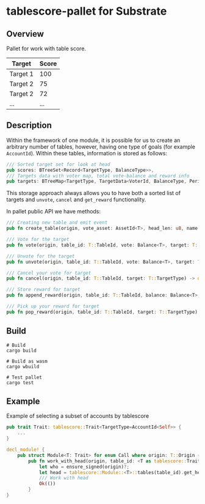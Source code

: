 # tablescore-pallet for Substrate

## Overview
Pallet for work with table score. 

| Target    | Score |
| --------- | ----- |
| Target 1  | 100   |
| Target 2  | 75    |
| Target 2  | 72    |
| ...       | ...   |

## Description

Within the framework of one module, it is possible for us to create an arbitrary number of tables, however, having one type of goals (for example `AccountId`). Within these tables, information is stored as follows:

```rust
/// Sorted target set for look at head
pub scores: BTreeSet<Record<TargetType, BalanceType>>,
/// Targets data with voter map, total vote-balance and reward info
pub targets: BTreeMap<TargetType, TargetData<VoterId, BalanceType, PeriodType>>,
```

This storage approach always allows you to have both a sorted list of targets and `unvote`, `cancel` and `get_reward` functionality. 

In pallet public API we have methods:
```rust
/// Creating new table and emit event
pub fn create_table(origin, vote_asset: AssetId<T>, head_len: u8, name: Option<Vec<u8>>) -> dispatch::DispatchResult;

/// Vote for the target
pub fn vote(origin, table_id: T::TableId, vote: Balance<T>, target: T::TargetType) -> dispatch::DispatchResult;

/// Unvote for the target
pub fn unvote(origin, table_id: T::TableId, vote: Balance<T>, target: T::TargetType) -> dispatch::DispatchResult;

/// Cancel your vote for target
pub fn cancel(origin, table_id: T::TableId, target: T::TargetType) -> dispatch::DispatchResult;

/// Store reward for target
pub fn append_reward(origin, table_id: T::TableId, balance: Balance<T>, target: T::TargetType) -> dispatch::DispatchResult;

/// Pick up your reward for target
pub fn pop_reward(origin, table_id: T::TableId, target: T::TargetType) -> dispatch::DispatchResult;
```

## Build

```console
# Build
cargo build

# Build as wasm
cargo wbuild

# Test pallet
cargo test
```

## Example
Example of selecting a subset of accounts by tablescore

```rust
pub trait Trait: tablescore::Trait<TargetType=AccountId<Self>> {
    ...
}

decl_module! {
    pub struct Module<T: Trait> for enum Call where origin: T::Origin {
        pub fn work_with_head(origin, table_id: <T as tablescore::Trait>::TableId) -> dispatch::DispatchResult {
            let who = ensure_signed(origin)?;
            let head = tablescore::Module::<T>::tables(table_id).get_head();
            /// Work with head
            Ok(())
        }
}
```
